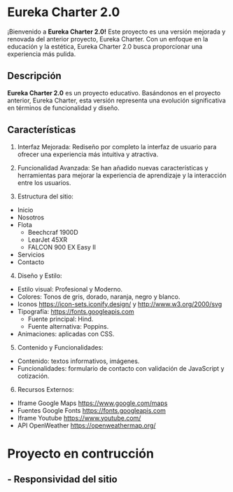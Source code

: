 # Eureka Charter 2.0

¡Bienvenido a **Eureka Charter 2.0!** Este proyecto es una versión mejorada y renovada del anterior proyecto, Eureka Charter. Con un enfoque en la educación y la estética, Eureka Charter 2.0 busca proporcionar una experiencia más pulida.

## Descripción
**Eureka Charter 2.0** es un proyecto educativo. Basándonos en el proyecto anterior, Eureka Charter, esta versión representa una evolución significativa en términos de funcionalidad y diseño.

## Características
1. Interfaz Mejorada: Rediseño por completo la interfaz de usuario para ofrecer una experiencia más intuitiva y atractiva.

2. Funcionalidad Avanzada: Se han añadido nuevas características y herramientas para mejorar la experiencia de aprendizaje y la interacción entre los usuarios.

3. Estructura del sitio: 
- Inicio
- Nosotros
- Flota
    - Beechcraf 1900D
    - LearJet 45XR
    - FALCON 900 EX Easy II
- Servicios
- Contacto

4. Diseño y Estilo:
- Estilo visual: Profesional y Moderno.
- Colores: Tonos de gris, dorado, naranja, negro y blanco.
- Iconos https://icon-sets.iconify.design/ y http://www.w3.org/2000/svg
- Tipografía:
    https://fonts.googleapis.com
    - Fuente principal: Hind.
    - Fuente alternativa: Poppins.
- Animaciones: aplicadas con CSS.

5. Contenido y Funcionalidades:
- Contenido: textos informativos, imágenes.
- Funcionalidades: formulario de contacto con validación de JavaScript y cotización.

6. Recursos Externos:
- Iframe Google Maps https://www.google.com/maps
- Fuentes Google Fonts https://fonts.googleapis.com
- Iframe Youtube https://www.youtube.com/
- API OpenWeather https://openweathermap.org/


# **Proyecto en contrucción**
## - Responsividad del sitio